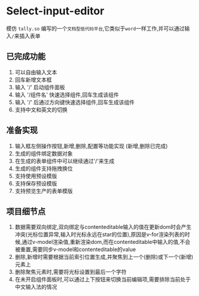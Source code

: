 <!--
 * @Author: sroxck
 * @Date: 2023-10-19 10:33:44
 * @LastEditors: sroxck
 * @LastEditTime: 2023-10-30 16:13:25
 * @Description: 
-->
# Select-input-editor
模仿 `tally.so` 编写的一个`文档型低代码平台`,它类似于`word`一样工作,并可以通过输入`/`来插入表单

## 已完成功能
1. 可以自由输入文本
2. 回车新增文本框
3. 输入 '/' 启动组件面板 
4. 输入 '/组件名' 快速选择组件,回车生成该组件
5. 输入 '/' 后通过方向键快速选择组件,回车生成该组件
6. 支持中文和英文的切换

## 准备实现
1. 输入框左侧操作按钮,新增,删除,配置等功能实现 (新增,删除已完成)
2. 生成的组件绑定数据对象
3. 在生成的表单组件中可以继续通过'/'来生成
4. 生成的组件支持拖拽换位
5. 支持使用预设模版
6. 支持保存预设模版
7. 支持预览生产的表单模版

## 项目细节点
1. 数据需要双向绑定,双向绑定与contenteditable输入的值在更新dom时会产生冲突(光标位置异常,输入时光标永远在star的位置),原因是v-for渲染列表的时候,通过v-model渲染值,重新渲染dom,而在contenteditable中输入的值,不会被重置,需要同步v-model和contenteditable的value
2. 删除,新增时需要根据当前索引位置生成,并聚焦到上一个(删除)或下一个(新增)元素上
3. 删除聚焦元素时,需要将光标设置到最后一个字符
4. 在未开启组件面板时,可以通过上下按钮来切换当前编辑项,需要排除当前处于中文输入法的情况


